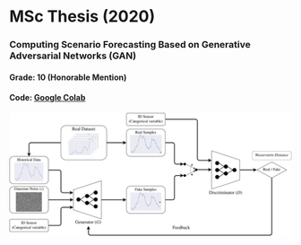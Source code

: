 # MSc Thesis (2020)
### Computing Scenario Forecasting Based on Generative Adversarial Networks (GAN)

#### Grade: 10 (Honorable Mention)

#### Code: [Google Colab](https://drive.google.com/file/d/1EBcMLTUhuo9wVYoyQl_EGI-kvXpSoRse/view?usp=sharing)

![alt text](GAN_architecture_2.png)
